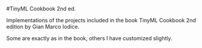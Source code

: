 #TinyML Cookbook 2nd ed.

Implementations of the projects included in the book TinyML Cookbook 2nd edition by Gian Marco Iodice.

Some are exactly as in the book, others I have customized slightly.